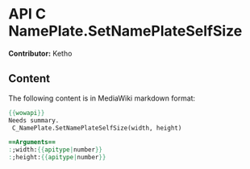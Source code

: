 # API C NamePlate.SetNamePlateSelfSize

**Contributor:** Ketho

## Content

The following content is in MediaWiki markdown format:

```mediawiki
{{wowapi}}
Needs summary.
 C_NamePlate.SetNamePlateSelfSize(width, height)

==Arguments==
:;width:{{apitype|number}}
:;height:{{apitype|number}}
```